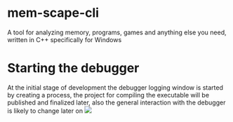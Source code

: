 # mem-scape-cli
A tool for analyzing memory, programs, games and anything else you need, written in C++ specifically for Windows
# Starting the debugger
At the initial stage of development the debugger logging window is started by creating a process, the project for compiling the executable will be published and finalized later, also the general interaction with the debugger is likely to change later on
![](https://s4.ezgif.com/tmp/ezgif-45bc7f7b719fd4.gif)